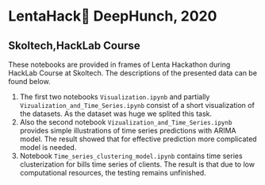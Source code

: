 # LentaHack🌻 DeepHunch, 2020
## Skoltech,HackLab Course

These notebooks are provided in frames of Lenta Hackathon during HackLab Course at Skoltech. The descriptions of the presented data can be found below.

1. The first two notebooks ```Visualization.ipynb``` and partially ```Vizualization_and_Time_Series.ipynb``` consist of a short visualization of the datasets. As the dataset was huge we splited this task.
2. Also the second notebook ```Vizualization_and_Time_Series.ipynb``` provides simple illustrations of time series predictions with ARIMA model. The result showed that for effective prediction more complicated model is needed.
3. Notebook ```Time_series_clustering_model.ipynb``` contains time series clusterization for bills time series of clients. The result is that due to low computational resources, the testing remains unfinished.
